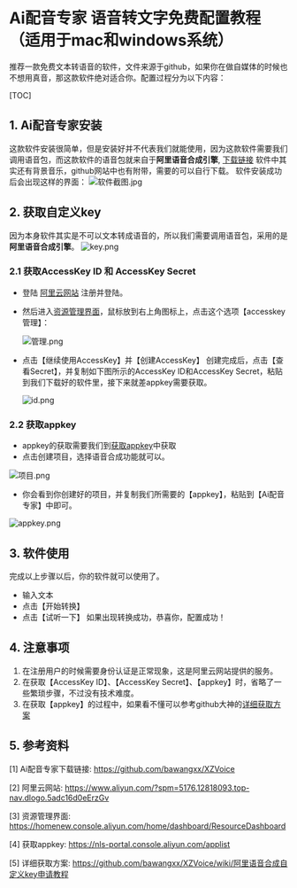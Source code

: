 <!--
 * @Author: your name
 * @Date: 2021-11-24 15:23:18
 * @LastEditTime: 2022-02-02 19:44:47
 * @LastEditors: your name
 * @Description: 打开koroFileHeader查看配置 进行设置: https://github.com/OBKoro1/koro1FileHeader/wiki/%E9%85%8D%E7%BD%AE
 * @FilePath: /Code/Markdown 源代码/2021.11.24 Ai配音专家 免费配置教程（适用于mac和windows系统）/Ai配音专家 免费配置教程（适用于mac和windows系统）.md
-->
# Ai配音专家 语音转文字免费配置教程（适用于mac和windows系统）

  推荐一款免费文本转语音的软件，文件来源于github，如果你在做自媒体的时候也不想用真音，那这款软件绝对适合你。配置过程分为以下内容：

[TOC]



## 1. Ai配音专家安装

  这款软件安装很简单，但是安装好并不代表我们就能使用，因为这款软件需要我们调用语音包，而这款软件的语音包就来自于**阿里语音合成引擎**,   [下载链接](https://github.com/bawangxx/XZVoice)
  软件中其实还有背景音乐，github网站中也有附带，需要的可以自行下载。
  软件安装成功后会出现这样的界面：
![软件截图.jpg](https://i.loli.net/2021/11/24/RMaXJHxcwYm2fsj.png)

## 2. 获取自定义key
因为本身软件其实是不可以文本转成语音的，所以我们需要调用语音包，采用的是**阿里语音合成引擎**。
![key.png](https://i.loli.net/2021/11/24/wNupjW4yJc1DfVL.png)

### 2.1 获取AccessKey ID 和 AccessKey Secret

- 登陆 [阿里云网站](https://www.aliyun.com/?spm=5176.12818093.top-nav.dlogo.5adc16d0eErzGv)  注册并登陆。

- 然后进入[资源管理界面](https://homenew.console.aliyun.com/home/dashboard/ResourceDashboard)，鼠标放到右上角图标上，点击这个选项【accesskey管理】：

  ![管理.png](https://i.loli.net/2021/11/24/8gfOXjRDEwipcWZ.png)

- 点击【继续使用AccessKey】并【创建AccessKey】
  创建完成后，点击【查看Secret】，并复制如下图所示的AccessKey ID和AccessKey Secret，粘贴到我们下载好的软件里，接下来就差appkey需要获取。

  ![id.png](https://i.loli.net/2021/11/24/7HIpxVS1FRzGfg8.png)

### 2.2 获取appkey
- appkey的获取需要我们到[获取appkey](https://nls-portal.console.aliyun.com/applist)中获取
- 点击创建项目，选择语音合成功能就可以。

![项目.png](https://i.loli.net/2021/11/24/K6s8SuzCg7LBjMr.png)

- 你会看到你创建好的项目，并复制我们所需要的【appkey】，粘贴到【Ai配音专家】中即可。

![appkey.png](https://i.loli.net/2021/11/24/cPoM9OHenBER7Nw.png)
## 3. 软件使用

完成以上步骤以后，你的软件就可以使用了。
- 输入文本
- 点击【开始转换】
- 点击【试听一下】
如果出现转换成功，恭喜你，配置成功！

## 4. 注意事项

1. 在注册用户的时候需要身份认证是正常现象，这是阿里云网站提供的服务。
2. 在获取【AccessKey ID】、【AccessKey Secret】、【appkey】时，省略了一些繁琐步骤，不过没有技术难度。
2. 在获取【appkey】的过程中，如果看不懂可以参考github大神的[详细获取方案](https://github.com/bawangxx/XZVoice/wiki/阿里语音合成自定义key申请教程)
## 5. 参考资料 
[1] Ai配音专家下载链接: https://github.com/bawangxx/XZVoice

[2] 阿里云网站: https://www.aliyun.com/?spm=5176.12818093.top-nav.dlogo.5adc16d0eErzGv

[3] 资源管理界面: https://homenew.console.aliyun.com/home/dashboard/ResourceDashboard

[4] 获取appkey: https://nls-portal.console.aliyun.com/applist

[5] 详细获取方案: https://github.com/bawangxx/XZVoice/wiki/阿里语音合成自定义key申请教程
